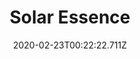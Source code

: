 ---
templateKey: blog-post
featuredpost: false
date: 2020-02-23T00:22:22.711Z
featuredimage: /img/Solar_Essence.png
title: Solar Essence
description: Solar Essence
type: loot
sellPrice: 25
tags:
  - resource
---
